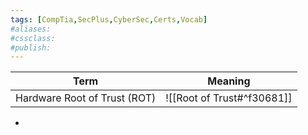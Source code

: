 ```yaml
---
tags: [CompTia,SecPlus,CyberSec,Certs,Vocab]
#aliases:
#cssclass:
#publish:
---
```

| Term                         | Meaning                    |
| ---------------------------- | -------------------------- |
| Hardware Root of Trust (ROT) | ![[Root of Trust#^f30681]] | 

-